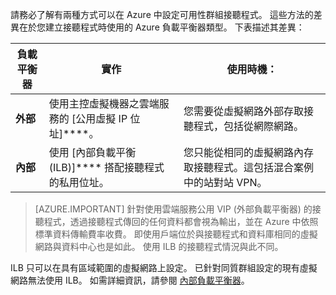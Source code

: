 請務必了解有兩種方式可以在 Azure 中設定可用性群組接聽程式。 這些方法的差異在於您建立接聽程式時使用的 Azure 負載平衡器類型。 下表描述其差異：

| 負載平衡器| 實作| 使用時機：|
| ------------- | -------------- | ----------- |
| **外部**| 使用主控虛擬機器之雲端服務的 [公用虛擬 IP 位址]****。| 您需要從虛擬網路外部存取接聽程式，包括從網際網路。|
| **內部**| 使用 [內部負載平衡 (ILB)]**** 搭配接聽程式的私用位址。| 您只能從相同的虛擬網路內存取接聽程式。這包括混合案例中的站對站 VPN。|

>[AZURE.IMPORTANT] 針對使用雲端服務公用 VIP (外部負載平衡器) 的接聽程式，透過接聽程式傳回的任何資料都會視為輸出，並在 Azure 中依照標準資料傳輸費率收費。 即使用戶端位於與接聽程式和資料庫相同的虛擬網路與資料中心也是如此。 使用 ILB 的接聽程式情況與此不同。

ILB 只可以在具有區域範圍的虛擬網路上設定。 已針對同質群組設定的現有虛擬網路無法使用 ILB。 如需詳細資訊，請參閱 [內部負載平衡器](../articles/load-balancer/load-balancer-internal-overview.md)。





